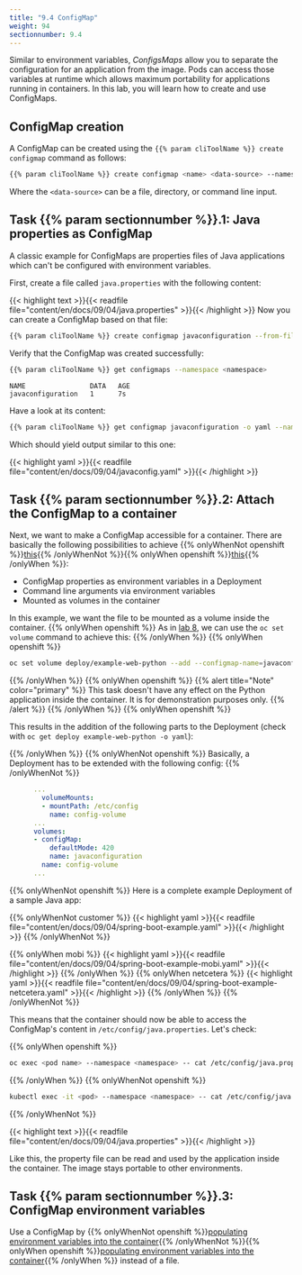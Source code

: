 ```yaml
---
title: "9.4 ConfigMap"
weight: 94
sectionnumber: 9.4
---
```


Similar to environment variables, _ConfigsMaps_ allow you to separate the configuration for an application from the image. Pods can access those variables at runtime which allows maximum portability for applications running in containers.
In this lab, you will learn how to create and use ConfigMaps.


## ConfigMap creation

A ConfigMap can be created using the `{{% param cliToolName %}} create configmap` command as follows:

```bash
{{% param cliToolName %}} create configmap <name> <data-source> --namespace <namespace>
```

Where the `<data-source>` can be a file, directory, or command line input.


## Task {{% param sectionnumber %}}.1: Java properties as ConfigMap

A classic example for ConfigMaps are properties files of Java applications which can't be configured with environment variables.

First, create a file called `java.properties` with the following content:

{{< highlight text >}}{{< readfile file="content/en/docs/09/04/java.properties" >}}{{< /highlight >}}
Now you can create a ConfigMap based on that file:

```bash
{{% param cliToolName %}} create configmap javaconfiguration --from-file=./java.properties --namespace <namespace>
```

Verify that the ConfigMap was created successfully:

```bash
{{% param cliToolName %}} get configmaps --namespace <namespace>
```

```
NAME                DATA   AGE
javaconfiguration   1      7s
```

Have a look at its content:

```bash
{{% param cliToolName %}} get configmap javaconfiguration -o yaml --namespace <namespace>
```

Which should yield output similar to this one:

{{< highlight yaml >}}{{< readfile file="content/en/docs/09/04/javaconfig.yaml" >}}{{< /highlight >}}


## Task {{% param sectionnumber %}}.2: Attach the ConfigMap to a container

Next, we want to make a ConfigMap accessible for a container. There are basically the following possibilities to achieve {{% onlyWhenNot openshift %}}[this](https://kubernetes.io/docs/tasks/configure-pod-container/configure-pod-configmap/){{% /onlyWhenNot %}}{{% onlyWhen openshift %}}[this](https://docs.openshift.com/container-platform/latest/applications/config-maps.html){{% /onlyWhen %}}:

* ConfigMap properties as environment variables in a Deployment
* Command line arguments via environment variables
* Mounted as volumes in the container

In this example, we want the file to be mounted as a volume inside the container.
{{% onlyWhen openshift %}}
As in [lab 8](../08/), we can use the `oc set volume` command to achieve this:
{{% /onlyWhen %}}
{{% onlyWhen openshift %}}
```bash
oc set volume deploy/example-web-python --add --configmap-name=javaconfiguration --mount-path=/etc/config --name=config-volume --type configmap --namespace <namespace>
```
{{% /onlyWhen %}}
{{% onlyWhen openshift %}}
{{% alert title="Note" color="primary" %}}
This task doesn't have any effect on the Python application inside the container. It is for demonstration purposes only.
{{% /alert %}}
{{% /onlyWhen %}}
{{% onlyWhen openshift %}}

This results in the addition of the following parts to the Deployment (check with `oc get deploy example-web-python -o yaml`):

{{% /onlyWhen %}}
{{% onlyWhenNot openshift %}}
Basically, a Deployment has to be extended with the following config:
{{% /onlyWhenNot %}}

```yaml
      ...
        volumeMounts:
        - mountPath: /etc/config
          name: config-volume
      ...
      volumes:
      - configMap:
          defaultMode: 420
          name: javaconfiguration
        name: config-volume
      ...
```
{{% onlyWhenNot openshift %}}
Here is a complete example Deployment of a sample Java app:

{{% onlyWhenNot customer %}}
{{< highlight yaml >}}{{< readfile file="content/en/docs/09/04/spring-boot-example.yaml" >}}{{< /highlight >}}
{{% /onlyWhenNot %}}

{{% onlyWhen mobi %}}
{{< highlight yaml >}}{{< readfile file="content/en/docs/09/04/spring-boot-example-mobi.yaml" >}}{{< /highlight >}}
{{% /onlyWhen %}}
{{% onlyWhen netcetera %}}
{{< highlight yaml >}}{{< readfile file="content/en/docs/09/04/spring-boot-example-netcetera.yaml" >}}{{< /highlight >}}
{{% /onlyWhen %}}
{{% /onlyWhenNot %}}


This means that the container should now be able to access the ConfigMap's content in `/etc/config/java.properties`. Let's check:


{{% onlyWhen openshift %}}
```bash
oc exec <pod name> --namespace <namespace> -- cat /etc/config/java.properties
```
{{% /onlyWhen %}}
{{% onlyWhenNot openshift %}}
```bash
kubectl exec -it <pod> --namespace <namespace> -- cat /etc/config/java.properties
```
{{% /onlyWhenNot %}}


{{< highlight text >}}{{< readfile file="content/en/docs/09/04/java.properties" >}}{{< /highlight >}}

Like this, the property file can be read and used by the application inside the container. The image stays portable to other environments.


## Task {{% param sectionnumber %}}.3: ConfigMap environment variables

Use a ConfigMap by {{% onlyWhenNot openshift %}}[populating environment variables into the container](https://kubernetes.io/docs/tasks/configure-pod-container/configure-pod-configmap/#define-container-environment-variables-using-configmap-data){{% /onlyWhenNot %}}{{% onlyWhen openshift %}}[populating environment variables into the container](https://docs.openshift.com/container-platform/latest/applications/config-maps.html#nodes-pods-configmaps-use-case-consuming-in-env-vars_config-maps){{% /onlyWhen %}} instead of a file.
